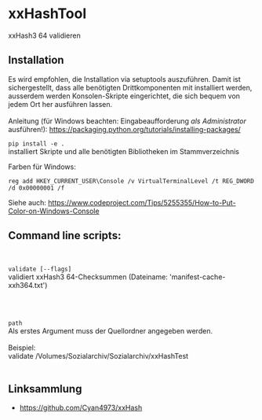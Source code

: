 # xxHashTool

xxHash3 64 validieren


## Installation

Es wird empfohlen, die Installation via setuptools auszuführen. Damit ist sichergestellt, 
dass alle benötigten Drittkomponenten mit installiert werden, ausserdem werden Konsolen-Skripte
eingerichtet, die sich bequem von jedem Ort her ausführen lassen.
<br>
<br>
Anleitung (für Windows beachten: Eingabeaufforderung _als Administrator_ ausführen!):
https://packaging.python.org/tutorials/installing-packages/

```pip install -e .```
<br>
installiert Skripte und alle benötigten Bibliotheken im Stammverzeichnis

Farben für Windows:

```
reg add HKEY_CURRENT_USER\Console /v VirtualTerminalLevel /t REG_DWORD /d 0x00000001 /f
```

Siehe auch: https://www.codeproject.com/Tips/5255355/How-to-Put-Color-on-Windows-Console

## Command line scripts:
<br>

```validate [--flags]```
<br>
validiert xxHash3 64-Checksummen (Dateiname: 'manifest-cache-xxh364.txt')


<br>
<br>

```path```
<br>
Als erstes Argument muss der Quellordner angegeben werden.<br>
<br>
 Beispiel:<br>
validate /Volumes/Sozialarchiv/Sozialarchiv/xxHashTest
<br>
<br>

## Linksammlung

* https://github.com/Cyan4973/xxHash
